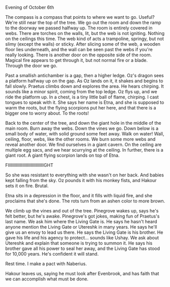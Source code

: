 Evening of October 6th

The compass is a compass that points to where we want to go. Useful? We're still near the top of the tree. We go out the room and down the ramp to the doorway we passed halfway up. The room is entirely covered in webs. There are torches on the walls, lit, but the web is not igniting. Nothing on the ceilings this time. The web kind of acts a trampoline, springy, but not slimy (except the walls) or sticky.  After slicing some of the web, a wooden floor lies underneath, and the wall can be seen past the webs if you're really looking. There is another door on the opposite side of the room. Magical fire appears to get through it, but not normal fire or a blade. Through the door we go. 

Past a smallish antichamber is a gap, then a higher ledge. Oz's dragon sees a platform halfway up on the gap. As Oz lands on it, it shakes and begins to fall slowly. Praetus climbs down and explores the area. He hears chirping. It sounds like a minor spirit, coming from the top ledge. Oz flys up, and we ride the platform up. In a chest, is a tiny little ball of flame, chirping. I cast tongues to speak with it. She says her name is Etna, and she is supposed to warm the roots, but the flying scorpions put her here, and that there is a bigger one to worry about. To the roots!

Back to the center of the tree, and down the giant hole in the middle of the main room. Burn away the webs. Down the vines we go. Down below is a small body of water, with solid ground some feet away. Walk on water! Wall, ceiling, floor, webs, like the other rooms. We burn some more webs and reveal another door. We find ourselves in a giant cavern. On the ceiling are multiple egg sacs, and we hear scurrying at the ceiling. In further, there is a giant root. A giant flying scorpion lands on top of Etna.

FIIIIIIIIIIIIIIIIIIIIIIIIIIIIIIGHT

So she was resistant to everything with she wasn't on her back. And babies kept falling from the sky. Oz pounds it with his monkey fists, and Hakour sets it on fire. Brutal.

Etna sits in a depression in the floor, and it fills with liquid fire, and she proclaims that she's done. The rots turn from an ashen color to more brown.  

We climb up the vines and out of the tree. Pinegrove wakes up, says he's felt better, but he's awake. Pinegrove's got jokes, making fun of Praetus's last name. We ask him where the Living Gate is. He says he hasn't heard anyone mention the Living Gate or Utereshk in many years. He says he'll give us an envoy to lead us there. He says the Living Gate is his brother. He gave his life and his agency to protect... sounds like Ushay. We ask about Utereshk and explain that someone is trying to summon it. He says his brother gave all his power to seal her away, and the Living Gate has stood for 10,000 years.  He's confident it will stand. 

Rest time. I make a pact with Naberius. 

Hakour leaves us, saying he must look after Evenbrook, and has faith that we can accomplish what must be done.